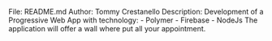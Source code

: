 File:
  README.md
Author:
  Tommy Crestanello
Description:
  Development of a Progressive Web App with technology:
    - Polymer
    - Firebase
    - NodeJs
  The application will offer a wall where put all your appointment.
